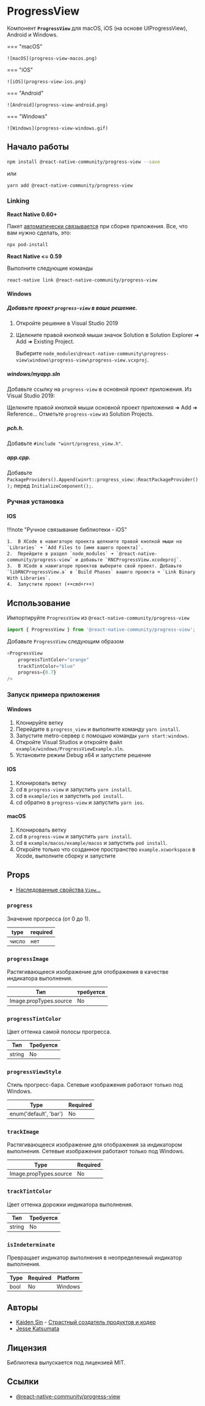 # ProgressView

Компонент **`ProgressView`** для macOS, iOS (на основе UIProgressView), Android и Windows.

=== "macOS"

    ![macOS](progress-view-macos.png)

=== "iOS"

    ![iOS](progress-view-ios.png)

=== "Android"

    ![Android](progress-view-android.png)

=== "Windows"

    ![Windows](progress-view-windows.gif)

## Начало работы

```sh
npm install @react-native-community/progress-view --save
```

или

```sh
yarn add @react-native-community/progress-view
```

### Linking

**React Native 0.60+**

Пакет [автоматически связывается](https://github.com/react-native-community/cli/blob/master/docs/autolinking.md) при сборке приложения. Все, что вам нужно сделать, это:

```sh
npx pod-install
```

**React Native <= 0.59**

Выполните следующие команды

```sh
react-native link @react-native-community/progress-view
```

#### Windows

##### Добавьте проект `progress-view` в ваше решение.

1.  Откройте решение в Visual Studio 2019
2.  Щелкните правой кнопкой мыши значок Solution в Solution Explorer ➜ Add ➜ Existing Project.

    Выберите `node_modules\@react-native-community\progress-view\windows\progress-view\progress-view.vcxproj`.

##### **windows/myapp.sln**

Добавьте ссылку на `progress-view` в основной проект приложения. Из Visual Studio 2019:

Щелкните правой кнопкой мыши основной проект приложения ➜ Add ➜ Reference...
Отметьте `progress-view` из Solution Projects.

##### **pch.h**.

Добавьте `#include "winrt/progress_view.h"`.

##### **app.cpp**.

Добавьте `PackageProviders().Append(winrt::progress_view::ReactPackageProvider());` перед `InitializeComponent();`.

### Ручная установка

#### IOS

!!!note "Ручное связывание библиотеки - iOS"

    1.  В XCode в навигаторе проекта щелкните правой кнопкой мыши на `Libraries` ➜ `Add Files to [имя вашего проекта]`.
    2.  Перейдите в раздел `node_modules` ➜ `@react-native-community/progress-view` и добавьте `RNCProgressView.xcodeproj`.
    3.  В XCode в навигаторе проектов выберите свой проект. Добавьте `libRNCProgressView.a` в `Build Phases` вашего проекта ➜ `Link Binary With Libraries`.
    4.  Запустите проект (++cmd+r++)

## Использование

Импортируйте `ProgressView` из `@react-native-community/progress-view`

```js
import { ProgressView } from '@react-native-community/progress-view';
```

Добавьте `ProgressView` следующим образом

```js
<ProgressView
    progressTintColor="orange"
    trackTintColor="blue"
    progress={0.7}
/>
```

### Запуск примера приложения

#### Windows

1.  Клонируйте ветку
2.  Перейдите в `progress_view` и выполните команду `yarn install`.
3.  Запустите metro-сервер с помощью команды `yarn start:windows`.
4.  Откройте Visual Studios и откройте файл `example/windows/ProgressViewExample.sln`.
5.  Установите режим Debug x64 и запустите решение

#### IOS

1.  Клонировать ветку
2.  cd в `progress-view` и запустить `yarn install`.
3.  cd в `example/ios` и запустить `pod install`.
4.  cd обратно в `progress-view` и запустить `yarn ios`.

#### macOS

1.  Клонировать ветку
2.  cd в `progress-view` и запустить `yarn install`.
3.  cd в `example/macos/example/macos` и запустить `pod install`.
4.  Откройте только что созданное пространство `example.xcworkspace` в Xcode, выполните сборку и запустите

## Props

-   [Наследованные свойства `View`...](view.md#props)

### `progress`

Значение прогресса (от 0 до 1).

| type  | required |
| ----- | -------- |
| число | нет      |

### `progressImage`

Растягивающееся изображение для отображения в качестве индикатора выполнения.

| Тип                    | требуется |
| ---------------------- | --------- |
| Image.propTypes.source | No        |

### `progressTintColor`

Цвет оттенка самой полосы прогресса.

| Тип    | Требуется |
| ------ | --------- |
| string | No        |

### `progressViewStyle`

Стиль прогресс-бара. Сетевые изображения работают только под Windows.

| Type                   | Required |
| ---------------------- | -------- |
| enum('default', 'bar') | No       |

### `trackImage`

Растягивающееся изображение для отображения за индикатором выполнения. Сетевые изображения работают только под Windows.

| Type                   | Required |
| ---------------------- | -------- |
| Image.propTypes.source | No       |

### `trackTintColor`

Цвет оттенка дорожки индикатора выполнения.

| Тип    | Требуется |
| ------ | --------- |
| string | No        |

### `isIndeterminate`

Превращает индикатор выполнения в неопределенный индикатор выполнения.

| Type | Required | Platform |
| ---- | -------- | -------- |
| bool | No       | Windows  |

## Авторы

-   [Kaiden Sin](https://github.com/kdenz) - [Страстный создатель продуктов и кодер](http://linkedin.com/in/kaiden)
-   [Jesse Katsumata](https://github.com/Naturalclar)

## Лицензия

Библиотека выпускается под лицензией MIT.

## Ссылки

-   [@react-native-community/progress-view](https://github.com/react-native-progress-view/progress-view)
